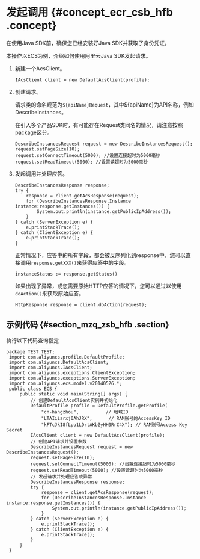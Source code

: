 # 发起调用 {#concept_ecr_csb_hfb .concept}

在使用Java SDK前，确保您已经安装好Java SDK并获取了身份凭证。

本操作以ECS为例，介绍如何使用阿里云Java SDK发起请求。

1.  新建一个AcsClient。

    ```
    IAcsClient client = new DefaultAcsClient(profile);
    ```

2.  创建请求。

    请求类的命名规范为`${apiName}Request`，其中$\{apiName\}为API名称，例如DescribeInstances。

    在引入多个产品SDK时，有可能存在Request类同名的情况，请注意按照package区分。

    ```
    DescribeInstancesRequest request = new DescribeInstancesRequest();
    request.setPageSize(10);
    request.setConnectTimeout(5000); //设置连接超时为5000毫秒
    request.setReadTimeout(5000); //设置读超时为5000毫秒
    ```

3.  发起调用并处理应答。

    ```
    DescribeInstancesResponse response;
    try {
        response = client.getAcsResponse(request);
        for (DescribeInstancesResponse.Instance instance:response.getInstances()) {
            System.out.println(instance.getPublicIpAddress());
        }
    } catch (ServerException e) {
        e.printStackTrace();
    } catch (ClientException e) {
        e.printStackTrace();
    }
    ```

    正常情况下，应答中的所有字段，都会被反序列化到response中，您可以直接调用`response.getXXX()`来获得应答中的字段。

    ```
    instanceStatus := response.getStatus()
    ```

    如果出现了异常，或您需要原始HTTP应答的情况下，您可以通过以使用`doAction()`来获取原始应答。

    ```
    HttpResponse response = client.doAction(request);
    ```


## 示例代码 {#section_mzq_zsb_hfb .section}

执行以下代码查询指定

```
package TEST.TEST;
 import com.aliyuncs.profile.DefaultProfile;
 import com.aliyuncs.DefaultAcsClient;
 import com.aliyuncs.IAcsClient;
 import com.aliyuncs.exceptions.ClientException;
 import com.aliyuncs.exceptions.ServerException;
 import com.aliyuncs.ecs.model.v20140526.*;
 public class ECS {
     public static void main(String[] args) {
         // 创建DefaultAcsClient实例并初始化
         DefaultProfile profile = DefaultProfile.getProfile(
             "cn-hangzhou",          // 地域ID
             "LTAIiiarxj0AhJRX",      // RAM账号的AccessKey ID
             "kFTcJkI8fLpo1LDrtAKbZyHH0RrC4X"); // RAM账号Access Key Secret
         IAcsClient client = new DefaultAcsClient(profile);
         // 创建API请求并设置参数
         DescribeInstancesRequest request = new DescribeInstancesRequest();
         request.setPageSize(10);
         request.setConnectTimeout(5000); //设置连接超时为5000毫秒
         request.setReadTimeout(5000); //设置读超时为5000毫秒
         // 发起请求并处理应答或异常
         DescribeInstancesResponse response;
         try {
             response = client.getAcsResponse(request);
             for (DescribeInstancesResponse.Instance instance:response.getInstances()) {
                 System.out.println(instance.getPublicIpAddress());
             }
         } catch (ServerException e) {
             e.printStackTrace();
         } catch (ClientException e) {
             e.printStackTrace();
         }    		 
     }
 }
```

